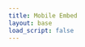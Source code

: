 ```yaml
---
title: Mobile Embed
layout: base
load_script: false
---
```


<div id="preview"></div>
<script>
window.addEventListener('message', (event) => {
  if (event.origin !== window.location.origin) {
    return;
  }

  let markup;
  try {
    markup = JSON.parse(event.data).markup;
  } catch {
    return;
  }

  const preview = document.getElementById('preview');
  preview.innerHTML = markup;
  preview.querySelectorAll('script').forEach((script) => {
    const replacement = document.createElement('script');
    replacement.innerHTML = script.innerHTML;
    script.parentNode.replaceChild(replacement, script);
  });

  const { scriptSrc } = document.querySelector('[data-script-src]').dataset;
  const script = document.createElement('script');
  script.src = scriptSrc;
  document.body.appendChild(script);

  script.addEventListener('load', () => {
    window.dispatchEvent(new CustomEvent('preview-load'));
  });
});
</script>
